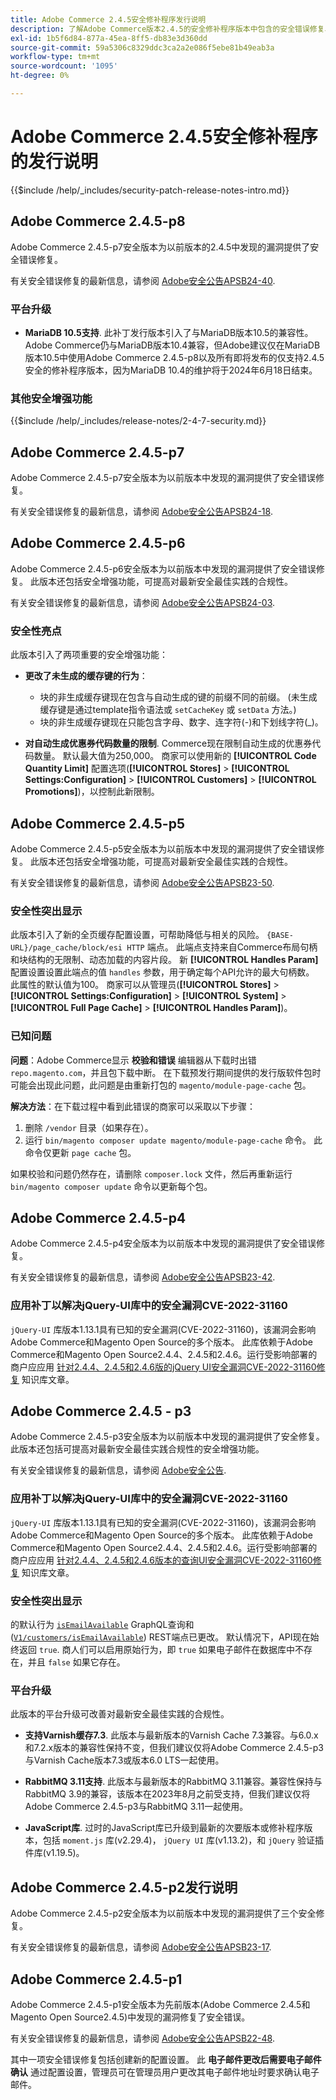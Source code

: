 ```yaml
---
title: Adobe Commerce 2.4.5安全修补程序发行说明
description: 了解Adobe Commerce版本2.4.5的安全修补程序版本中包含的安全错误修复、安全增强和其他安全相关更新。
exl-id: 1b5f6d84-877a-45ea-8ff5-db83e3d360dd
source-git-commit: 59a5306c8329ddc3ca2a2e086f5ebe81b49eab3a
workflow-type: tm+mt
source-wordcount: '1095'
ht-degree: 0%

---
```



# Adobe Commerce 2.4.5安全修补程序的发行说明

{{$include /help/_includes/security-patch-release-notes-intro.md}}

## Adobe Commerce 2.4.5-p8

Adobe Commerce 2.4.5-p7安全版本为以前版本的2.4.5中发现的漏洞提供了安全错误修复。

有关安全错误修复的最新信息，请参阅 [Adobe安全公告APSB24-40](https://helpx.adobe.com/security/products/magento/apsb24-40.html).

### 平台升级

* **MariaDB 10.5支持**. 此补丁发行版本引入了与MariaDB版本10.5的兼容性。Adobe Commerce仍与MariaDB版本10.4兼容，但Adobe建议仅在MariaDB版本10.5中使用Adobe Commerce 2.4.5-p8以及所有即将发布的仅支持2.4.5安全的修补程序版本，因为MariaDB 10.4的维护将于2024年6月18日结束。 <!--AC-11530-->

### 其他安全增强功能

{{$include /help/_includes/release-notes/2-4-7-security.md}}

## Adobe Commerce 2.4.5-p7

Adobe Commerce 2.4.5-p7安全版本为以前版本中发现的漏洞提供了安全错误修复。

有关安全错误修复的最新信息，请参阅 [Adobe安全公告APSB24-18](https://helpx.adobe.com/security/products/magento/apsb24-18.html).

## Adobe Commerce 2.4.5-p6

Adobe Commerce 2.4.5-p6安全版本为以前版本中发现的漏洞提供了安全错误修复。 此版本还包括安全增强功能，可提高对最新安全最佳实践的合规性。

有关安全错误修复的最新信息，请参阅 [Adobe安全公告APSB24-03](https://helpx.adobe.com/security/products/magento/apsb24-03.html).

### 安全性亮点

此版本引入了两项重要的安全增强功能：

* **更改了未生成的缓存键的行为**：

   * 块的非生成缓存键现在包含与自动生成的键的前缀不同的前缀。 (未生成缓存键是通过template指令语法或 `setCacheKey` 或 `setData` 方法。)
   * 块的非生成缓存键现在只能包含字母、数字、连字符(-)和下划线字符(_)。  <!-- AC-9831 -->

* **对自动生成优惠券代码数量的限制**. Commerce现在限制自动生成的优惠券代码数量。 默认最大值为250,000。 商家可以使用新的 **[!UICONTROL Code Quantity Limit]** 配置选项(**[!UICONTROL Stores]** > **[!UICONTROL Settings:Configuration]** > **[!UICONTROL Customers]** > **[!UICONTROL Promotions]**)，以控制此新限制。 <!-- AC-8753 -->



## Adobe Commerce 2.4.5-p5

Adobe Commerce 2.4.5-p5安全版本为以前版本中发现的漏洞提供了安全错误修复。 此版本还包括安全增强功能，可提高对最新安全最佳实践的合规性。

有关安全错误修复的最新信息，请参阅 [Adobe安全公告APSB23-50](https://helpx.adobe.com/security/products/magento/apsb23-50.html).

### 安全性突出显示

此版本引入了新的全页缓存配置设置，可帮助降低与相关的风险。 `{BASE-URL}/page_cache/block/esi HTTP` 端点。 此端点支持来自Commerce布局句柄和块结构的无限制、动态加载的内容片段。 新 **[!UICONTROL Handles Param]** 配置设置设置此端点的值 `handles` 参数，用于确定每个API允许的最大句柄数。 此属性的默认值为100。 商家可以从管理员(**[!UICONTROL Stores]** > **[!UICONTROL Settings:Configuration]** > **[!UICONTROL System]** > **[!UICONTROL Full Page Cache]** > **[!UICONTROL Handles Param]**)。 <!-- AC-9113 -->

### 已知问题

**问题**：Adobe Commerce显示 **校验和错误** 编辑器从下载时出错 `repo.magento.com`，并且包下载中断。 在下载预发行期间提供的发行版软件包时可能会出现此问题，此问题是由重新打包的 `magento/module-page-cache` 包。

**解决方法**：在下载过程中看到此错误的商家可以采取以下步骤：

1) 删除 `/vendor` 目录（如果存在）。
2) 运行 `bin/magento composer update magento/module-page-cache` 命令。 此命令仅更新 `page cache` 包。

如果校验和问题仍然存在，请删除 `composer.lock` 文件，然后再重新运行 `bin/magento composer update` 命令以更新每个包。

## Adobe Commerce 2.4.5-p4

Adobe Commerce 2.4.5-p4安全版本为以前版本中发现的漏洞提供了安全错误修复。

有关安全错误修复的最新信息，请参阅 [Adobe安全公告APSB23-42](https://helpx.adobe.com/security/products/magento/apsb23-42.html).

### 应用补丁以解决jQuery-UI库中的安全漏洞CVE-2022-31160

`jQuery-UI` 库版本1.13.1具有已知的安全漏洞(CVE-2022-31160)，该漏洞会影响Adobe Commerce和Magento Open Source的多个版本。 此库依赖于Adobe Commerce和Magento Open Source2.4.4、2.4.5和2.4.6。运行受影响部署的商户应应用 [针对2.4.4、2.4.5和2.4.6版的jQuery UI安全漏洞CVE-2022-31160修复](https://experienceleague.adobe.com/docs/commerce-knowledge-base/kb/troubleshooting/known-issues-patches-attached/jquery-cve-2022-31160-fix-2.4.4-2.4.5-2.4.6.html) 知识库文章。

## Adobe Commerce 2.4.5 - p3

Adobe Commerce 2.4.5-p3安全版本为以前版本中发现的漏洞提供了安全修复。 此版本还包括可提高对最新安全最佳实践合规性的安全增强功能。

有关安全错误修复的最新信息，请参阅 [Adobe安全公告](https://helpx.adobe.com/security/products/magento/apsb23-35.html).

### 应用补丁以解决jQuery-UI库中的安全漏洞CVE-2022-31160

`jQuery-UI` 库版本1.13.1具有已知的安全漏洞(CVE-2022-31160)，该漏洞会影响Adobe Commerce和Magento Open Source的多个版本。 此库依赖于Adobe Commerce和Magento Open Source2.4.4、2.4.5和2.4.6。运行受影响部署的商户应应用 [针对2.4.4、2.4.5和2.4.6版本的查询UI安全漏洞CVE-2022-31160修复](https://experienceleague.adobe.com/docs/commerce-knowledge-base/kb/troubleshooting/known-issues-patches-attached/jquery-cve-2022-31160-fix-2.4.4-2.4.5-2.4.6.html) 知识库文章。

### 安全性突出显示

的默认行为 [`isEmailAvailable`](https://developer.adobe.com/commerce/webapi/graphql/schema/customer/queries/is-email-available/) GraphQL查询和([`V1/customers/isEmailAvailable`](https://adobe-commerce.redoc.ly/2.4.6-admin/tag/customersisEmailAvailable/#operation/PostV1CustomersIsEmailAvailable)) REST端点已更改。 默认情况下，API现在始终返回 `true`. 商人们可以启用原始行为，即 `true` 如果电子邮件在数据库中不存在，并且 `false` 如果它存在。 <!-- AC-6695 -->

### 平台升级

此版本的平台升级可改善对最新安全最佳实践的合规性。

* **支持Varnish缓存7.3**. 此版本与最新版本的Varnish Cache 7.3兼容。与6.0.x和7.2.x版本的兼容性保持不变，但我们建议仅将Adobe Commerce 2.4.5-p3与Varnish Cache版本7.3或版本6.0 LTS一起使用。

* **RabbitMQ 3.11支持**. 此版本与最新版本的RabbitMQ 3.11兼容。兼容性保持与RabbitMQ 3.9的兼容，该版本在2023年8月之前受支持，但我们建议仅将Adobe Commerce 2.4.5-p3与RabbitMQ 3.11一起使用。

* **JavaScript库**. 过时的JavaScript库已升级到最新的次要版本或修补程序版本，包括 `moment.js` 库(v2.29.4)， `jQuery UI` 库(v1.13.2)，和 `jQuery` 验证插件库(v1.19.5)。

## Adobe Commerce 2.4.5-p2发行说明

Adobe Commerce 2.4.5-p2安全版本为以前版本中发现的漏洞提供了三个安全修复。

有关安全错误修复的最新信息，请参阅 [Adobe安全公告APSB23-17](https://helpx.adobe.com/security/products/magento/apsb23-17.html).

## Adobe Commerce 2.4.5-p1

Adobe Commerce 2.4.5-p1安全版本为先前版本(Adobe Commerce 2.4.5和Magento Open Source2.4.5)中发现的漏洞修复了安全错误。

有关安全错误修复的最新信息，请参阅 [Adobe安全公告APSB22-48](https://helpx.adobe.com/security/products/magento/apsb22-48.html).

其中一项安全错误修复包括创建新的配置设置。 此 **电子邮件更改后需要电子邮件确认** 通过配置设置，管理员可在管理员用户更改其电子邮件地址时要求确认电子邮件。 <!-- AC-6292-->
